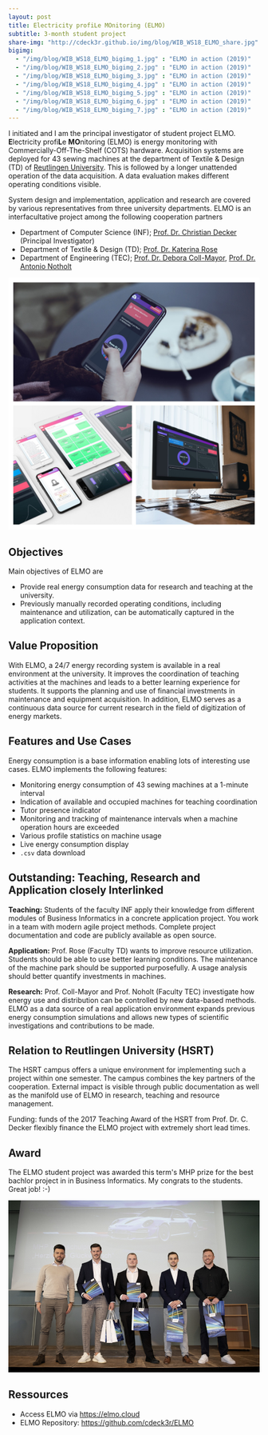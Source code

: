 ```yaml
---
layout: post
title: Electricity profiLe MOnitoring (ELMO)
subtitle: 3-month student project 
share-img: "http://cdeck3r.github.io/img/blog/WIB_WS18_ELMO_share.jpg"
bigimg:
  - "/img/blog/WIB_WS18_ELMO_bigimg_1.jpg" : "ELMO in action (2019)"
  - "/img/blog/WIB_WS18_ELMO_bigimg_2.jpg" : "ELMO in action (2019)"
  - "/img/blog/WIB_WS18_ELMO_bigimg_3.jpg" : "ELMO in action (2019)"
  - "/img/blog/WIB_WS18_ELMO_bigimg_4.jpg" : "ELMO in action (2019)"
  - "/img/blog/WIB_WS18_ELMO_bigimg_5.jpg" : "ELMO in action (2019)"
  - "/img/blog/WIB_WS18_ELMO_bigimg_6.jpg" : "ELMO in action (2019)"
  - "/img/blog/WIB_WS18_ELMO_bigimg_7.jpg" : "ELMO in action (2019)"
---
```


I initiated and I am the principal investigator of student project ELMO. **E**lectricity profi**L**e **MO**nitoring (ELMO) is energy monitoring with Commercially-Off-The-Shelf (COTS) hardware. Acquisition systems are deployed for 43 sewing machines at the department of Textile & Design (TD) of [Reutlingen University](https://www.reutlingen-university.de). This is followed by a longer unattended operation of the data acquisition. A data evaluation makes different operating conditions visible.

System design and implementation, application and research are covered by various representatives from three university departments. ELMO is an interfacultative project among the following cooperation partners

* Department of Computer Science (INF); [Prof. Dr. Christian Decker](http://cdeck3r.com/aboutme/) (Principal Investigator)
* Department of Textile & Design (TD); [Prof. Dr. Katerina Rose](https://www.td.reutlingen-university.de/fakultaet/ansprechpartner/lehre/#Katerina-Rose)
* Department of Engineering (TEC); [Prof. Dr. Debora Coll-Mayor](https://www.tec.reutlingen-university.de/de/fakultaet/personen/professoren/#debora-coll-mayor), [Prof. Dr. Antonio Notholt](https://www.tec.reutlingen-university.de/de/fakultaet/personen/professoren/#antonio-notholt)

![ELMO Overview](/img/blog/WIB_WS18_ELMO_overview.jpg)

## Objectives

Main objectives of ELMO are

* Provide real energy consumption data for research and teaching at the university. 
* Previously manually recorded operating conditions, including maintenance and utilization, can be automatically captured in the application context.

## Value Proposition

With ELMO, a 24/7 energy recording system is available in a real environment at the university. It improves the coordination of teaching activities at the machines and leads to a better learning experience for students. It supports the planning and use of financial investments in maintenance and equipment acquisition. In addition, ELMO serves as a continuous data source for current research in the field of digitization of energy markets.

## Features and Use Cases

Energy consumption is a base information enabling lots of interesting use cases. ELMO implements the following features:

* Monitoring energy consumption of 43 sewing machines at a 1-minute interval
* Indication of available and occupied machines for teaching coordination  
* Tutor presence indicator
* Monitoring and tracking of maintenance intervals when a machine operation hours are exceeded
* Various profile statistics on machine usage 
* Live energy consumption display
* `.csv` data download

## Outstanding: Teaching, Research and Application closely Interlinked

**Teaching:** Students of the faculty INF apply their knowledge from different modules of Business Informatics in a concrete application project. You work in a team with modern agile project methods. Complete project documentation and code are publicly available as open source.

**Application:** Prof. Rose (Faculty TD) wants to improve resource utilization. Students should be able to use better learning conditions. The maintenance of the machine park should be supported purposefully. A usage analysis should better quantify investments in machines.

**Research:** Prof. Coll-Mayor and Prof. Noholt (Faculty TEC) investigate how energy use and distribution can be controlled by new data-based methods. ELMO as a data source of a real application environment expands previous energy consumption simulations and allows new types of scientific investigations and contributions to be made.

## Relation to Reutlingen University (HSRT)

The HSRT campus offers a unique environment for implementing such a project within one semester. The campus combines the key partners of the cooperation. External impact is visible through public documentation as well as the manifold use of ELMO in research, teaching and resource management.

Funding: funds of the 2017 Teaching Award of the HSRT from Prof. Dr. C. Decker flexibly finance the ELMO project with extremely short lead times.

## Award

The ELMO student project was awarded this term's MHP prize for the best bachlor project in in Business Informatics. My congrats to the students. Great job! :-)

![ELMO MHP Award](/img/blog/WIB_WS18_ELMO_MHP_Award.png)

## Ressources

* Access ELMO via https://elmo.cloud
* ELMO Repository: https://github.com/cdeck3r/ELMO

